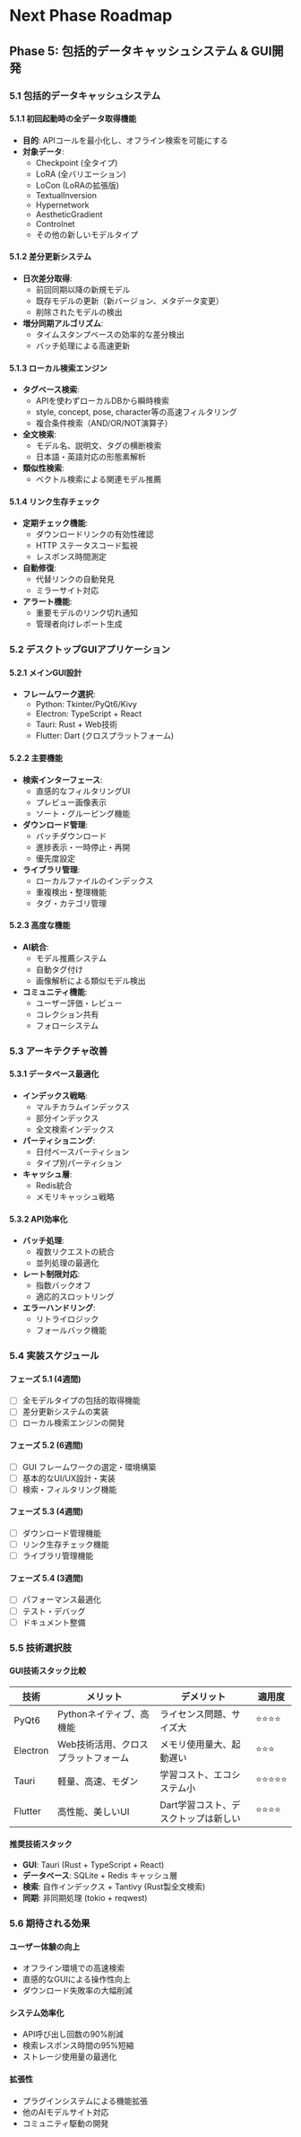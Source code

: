 # Next Phase Roadmap

## Phase 5: 包括的データキャッシュシステム & GUI開発

### 5.1 包括的データキャッシュシステム

#### 5.1.1 初回起動時の全データ取得機能
- **目的**: APIコールを最小化し、オフライン検索を可能にする
- **対象データ**:
  - Checkpoint (全タイプ)
  - LoRA (全バリエーション)
  - LoCon (LoRAの拡張版)
  - TextualInversion
  - Hypernetwork
  - AestheticGradient
  - Controlnet
  - その他の新しいモデルタイプ

#### 5.1.2 差分更新システム
- **日次差分取得**:
  - 前回同期以降の新規モデル
  - 既存モデルの更新（新バージョン、メタデータ変更）
  - 削除されたモデルの検出
- **増分同期アルゴリズム**:
  - タイムスタンプベースの効率的な差分検出
  - バッチ処理による高速更新

#### 5.1.3 ローカル検索エンジン
- **タグベース検索**:
  - APIを使わずローカルDBから瞬時検索
  - style, concept, pose, character等の高速フィルタリング
  - 複合条件検索（AND/OR/NOT演算子）
- **全文検索**:
  - モデル名、説明文、タグの横断検索
  - 日本語・英語対応の形態素解析
- **類似性検索**:
  - ベクトル検索による関連モデル推薦

#### 5.1.4 リンク生存チェック
- **定期チェック機能**:
  - ダウンロードリンクの有効性確認
  - HTTP ステータスコード監視
  - レスポンス時間測定
- **自動修復**:
  - 代替リンクの自動発見
  - ミラーサイト対応
- **アラート機能**:
  - 重要モデルのリンク切れ通知
  - 管理者向けレポート生成

### 5.2 デスクトップGUIアプリケーション

#### 5.2.1 メインGUI設計
- **フレームワーク選択**:
  - Python: Tkinter/PyQt6/Kivy
  - Electron: TypeScript + React
  - Tauri: Rust + Web技術
  - Flutter: Dart (クロスプラットフォーム)

#### 5.2.2 主要機能
- **検索インターフェース**:
  - 直感的なフィルタリングUI
  - プレビュー画像表示
  - ソート・グルーピング機能
- **ダウンロード管理**:
  - バッチダウンロード
  - 進捗表示・一時停止・再開
  - 優先度設定
- **ライブラリ管理**:
  - ローカルファイルのインデックス
  - 重複検出・整理機能
  - タグ・カテゴリ管理

#### 5.2.3 高度な機能
- **AI統合**:
  - モデル推薦システム
  - 自動タグ付け
  - 画像解析による類似モデル検出
- **コミュニティ機能**:
  - ユーザー評価・レビュー
  - コレクション共有
  - フォローシステム

### 5.3 アーキテクチャ改善

#### 5.3.1 データベース最適化
- **インデックス戦略**:
  - マルチカラムインデックス
  - 部分インデックス
  - 全文検索インデックス
- **パーティショニング**:
  - 日付ベースパーティション
  - タイプ別パーティション
- **キャッシュ層**:
  - Redis統合
  - メモリキャッシュ戦略

#### 5.3.2 API効率化
- **バッチ処理**:
  - 複数リクエストの統合
  - 並列処理の最適化
- **レート制限対応**:
  - 指数バックオフ
  - 適応的スロットリング
- **エラーハンドリング**:
  - リトライロジック
  - フォールバック機能

### 5.4 実装スケジュール

#### フェーズ 5.1 (4週間)
- [ ] 全モデルタイプの包括的取得機能
- [ ] 差分更新システムの実装
- [ ] ローカル検索エンジンの開発

#### フェーズ 5.2 (6週間)  
- [ ] GUI フレームワークの選定・環境構築
- [ ] 基本的なUI/UX設計・実装
- [ ] 検索・フィルタリング機能

#### フェーズ 5.3 (4週間)
- [ ] ダウンロード管理機能
- [ ] リンク生存チェック機能
- [ ] ライブラリ管理機能

#### フェーズ 5.4 (3週間)
- [ ] パフォーマンス最適化
- [ ] テスト・デバッグ
- [ ] ドキュメント整備

### 5.5 技術選択肢

#### GUI技術スタック比較
| 技術 | メリット | デメリット | 適用度 |
|------|----------|------------|--------|
| PyQt6 | Pythonネイティブ、高機能 | ライセンス問題、サイズ大 | ⭐⭐⭐⭐ |
| Electron | Web技術活用、クロスプラットフォーム | メモリ使用量大、起動遅い | ⭐⭐⭐ |
| Tauri | 軽量、高速、モダン | 学習コスト、エコシステム小 | ⭐⭐⭐⭐⭐ |
| Flutter | 高性能、美しいUI | Dart学習コスト、デスクトップは新しい | ⭐⭐⭐⭐ |

#### 推奨技術スタック
- **GUI**: Tauri (Rust + TypeScript + React)
- **データベース**: SQLite + Redis キャッシュ層
- **検索**: 自作インデックス + Tantivy (Rust製全文検索)
- **同期**: 非同期処理 (tokio + reqwest)

### 5.6 期待される効果

#### ユーザー体験の向上
- オフライン環境での高速検索
- 直感的なGUIによる操作性向上
- ダウンロード失敗率の大幅削減

#### システム効率化
- API呼び出し回数の90%削減
- 検索レスポンス時間の95%短縮
- ストレージ使用量の最適化

#### 拡張性
- プラグインシステムによる機能拡張
- 他のAIモデルサイト対応
- コミュニティ駆動の開発